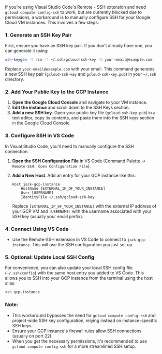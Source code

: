 

If you're using Visual Studio Code's Remote - SSH extension and need `gcloud compute config-ssh` to work, but are currently blocked due to permissions, a workaround is to manually configure SSH for your Google Cloud VM instances. This involves a few steps:

### 1. Generate an SSH Key Pair

First, ensure you have an SSH key pair. If you don't already have one, you can generate it using:

```bash
ssh-keygen -t rsa -f ~/.ssh/gcloud-ssh-key -C your-email@example.com
```

Replace `your-email@example.com` with your email. This command generates a new SSH key pair (`gcloud-ssh-key` and `gcloud-ssh-key.pub`) in your `~/.ssh` directory.

### 2. Add Your Public Key to the GCP Instance

1. **Open the Google Cloud Console** and navigate to your VM instance.
2. **Edit the instance** and scroll down to the SSH Keys section.
3. **Add a new SSH key**. Open your public key file (`gcloud-ssh-key.pub`) in a text editor, copy its contents, and paste them into the SSH keys section in the Google Cloud Console.

### 3. Configure SSH in VS Code

In Visual Studio Code, you'll need to manually configure the SSH connection:

1. **Open the SSH Configuration File** in VS Code (Command Palette → `Remote-SSH: Open Configuration File`).
2. **Add a New Host**. Add an entry for your GCP instance like this:

   ```ssh
   Host jack-gcp-instance
       HostName [EXTERNAL_IP_OF_YOUR_INSTANCE]
       User [USERNAME]
       IdentityFile ~/.ssh/gcloud-ssh-key
   ```

   Replace `[EXTERNAL_IP_OF_YOUR_INSTANCE]` with the external IP address of your GCP VM and `[USERNAME]` with the username associated with your SSH key (usually your email prefix).

### 4. Connect Using VS Code

- Use the Remote-SSH extension in VS Code to connect to `jack-gcp-instance`. This will use the SSH configuration you just set up.

### 5. Optional: Update Local SSH Config

For convenience, you can also update your local SSH config file (`~/.ssh/config`) with the same host entry you added to VS Code. This allows you to SSH into your GCP instance from the terminal using the host alias:

```bash
ssh gcp-instance
```

### Note:

- This workaround bypasses the need for `gcloud compute config-ssh` and project-wide SSH key configuration, relying instead on instance-specific SSH keys.
- Ensure your GCP instance's firewall rules allow SSH connections (usually on port 22).
- When you get the necessary permissions, it's recommended to use `gcloud compute config-ssh` for a more streamlined SSH setup.
